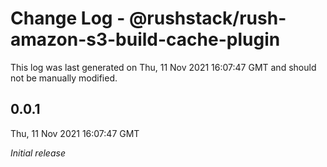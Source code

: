 # Change Log - @rushstack/rush-amazon-s3-build-cache-plugin

This log was last generated on Thu, 11 Nov 2021 16:07:47 GMT and should not be manually modified.

## 0.0.1
Thu, 11 Nov 2021 16:07:47 GMT

_Initial release_

